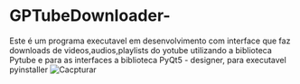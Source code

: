 # GPTubeDownloader-
Este é um programa executavel em desenvolvimento com interface que faz downloads de videos,audios,playlists do yotube utilizando a biblioteca Pytube e para as interfaces a biblioteca PyQt5 - designer, para executavel pyinstaller
![Cacpturar](https://user-images.githubusercontent.com/85796309/126051827-93578b8f-fc7d-4064-86ba-5e63bf45f7e3.PNG)


